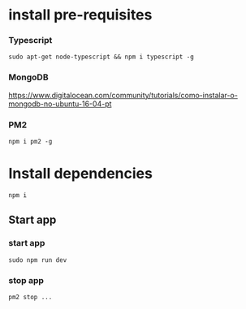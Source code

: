 # install pre-requisites

### Typescript
```
sudo apt-get node-typescript && npm i typescript -g
```

### MongoDB
https://www.digitalocean.com/community/tutorials/como-instalar-o-mongodb-no-ubuntu-16-04-pt


### PM2
```
npm i pm2 -g
```

# Install dependencies
```
npm i
```

## Start app

### start app
```
sudo npm run dev
```

### stop app
```
pm2 stop ...
```
